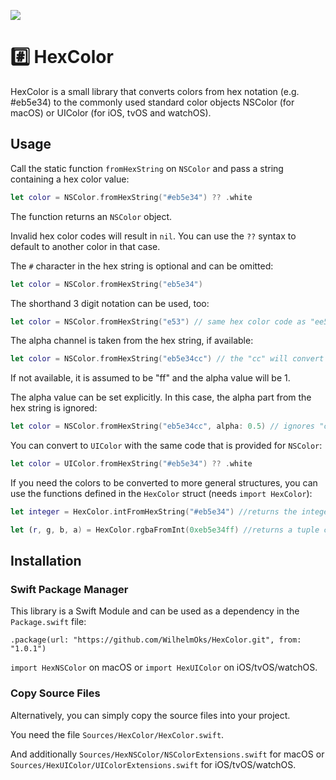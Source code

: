 <p>
    <img src="https://img.shields.io/badge/Swift-5-orange.svg" />
</p>

# #️⃣ HexColor

HexColor is a small library that converts colors from hex notation (e.g. #eb5e34) to the commonly used standard color objects NSColor (for macOS) or UIColor (for iOS, tvOS and watchOS).

## Usage

Call the static function `fromHexString` on `NSColor` and pass a string containing a hex color value:
```swift
let color = NSColor.fromHexString("#eb5e34") ?? .white
```
The function returns an `NSColor` object.

Invalid hex color codes will result in `nil`. You can use the `??` syntax to default to another color in that case.

The `#` character in the hex string is optional and can be omitted:
```swift
let color = NSColor.fromHexString("eb5e34")
```

The shorthand 3 digit notation can be used, too:
```swift
let color = NSColor.fromHexString("e53") // same hex color code as "ee5533"
```

The alpha channel is taken from the hex string, if available:
```swift
let color = NSColor.fromHexString("eb5e34cc") // the "cc" will convert to the alpha value 0.8
```
If not available, it is assumed to be "ff" and the alpha value will be 1.

The alpha value can be set explicitly. In this case, the alpha part from the hex string is ignored:
```swift
let color = NSColor.fromHexString("eb5e34cc", alpha: 0.5) // ignores "cc" and uses alpha value 0.5
```

You can convert to `UIColor` with the same code that is provided for `NSColor`:

```swift
let color = UIColor.fromHexString("#eb5e34") ?? .white
```

If you need the colors to be converted to more general structures, you can use the functions defined in the `HexColor` struct (needs `import HexColor`):

```swift
let integer = HexColor.intFromHexString("#eb5e34") //returns the integer value 0xeb5e34ff
```

```swift
let (r, g, b, a) = HexColor.rgbaFromInt(0xeb5e34ff) //returns a tuple containing the (red, green, blue, alpha) CGFloat color components 
```

## Installation

### Swift Package Manager

This library is a Swift Module and can be used as a dependency in the `Package.swift` file:

```
.package(url: "https://github.com/WilhelmOks/HexColor.git", from: "1.0.1")
```

`import HexNSColor` on macOS or `import HexUIColor` on iOS/tvOS/watchOS.

### Copy Source Files

Alternatively, you can simply copy the source files into your project.

You need the file `Sources/HexColor/HexColor.swift`.

And additionally `Sources/HexNSColor/NSColorExtensions.swift` for macOS or `Sources/HexUIColor/UIColorExtensions.swift` for iOS/tvOS/watchOS.
